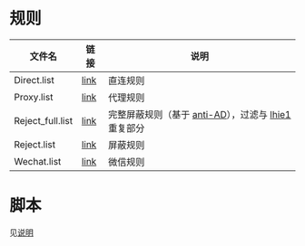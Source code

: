 # 规则

| 文件名           | 链接                                                                                            | 说明                                                                                                                                         |
| ---------------- | ----------------------------------------------------------------------------------------------- | -------------------------------------------------------------------------------------------------------------------------------------------- |
| Direct.list      | [link](https://raw.githubusercontent.com/lwQin/Rules/master/QuantumultX/Rules/Direct.list)      | 直连规则                                                                                                                                     |
| Proxy.list       | [link](https://raw.githubusercontent.com/lwQin/Rules/master/QuantumultX/Rules/Proxy.list)       | 代理规则                                                                                                                                     |
| Reject_full.list | [link](https://raw.githubusercontent.com/lwQin/Rules/master/QuantumultX/Rules/Reject_full.list) | 完整屏蔽规则（基于 [anti-AD](https://github.com/privacy-protection-tools/anti-AD)），过滤与 [lhie1](https://github.com/lhie1/Rules) 重复部分 |
| Reject.list      | [link](https://raw.githubusercontent.com/lwQin/Rules/master/QuantumultX/Rules/Reject.list)      | 屏蔽规则                                                                                                                                     |
| Wechat.list      | [link](https://raw.githubusercontent.com/lwQin/Rules/master/QuantumultX/Rules/Wechat.list)      | 微信规则                                                                                                                                     |

# 脚本

见[说明](https://github.com/lwQin/Rules/tree/master/Surge/Scripts)
